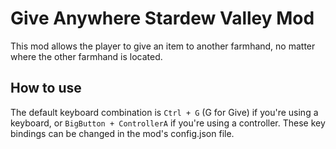 # Give Anywhere Stardew Valley Mod

This mod allows the player to give an item to another farmhand, no matter where
the other farmhand is located.

## How to use

The default keyboard combination is `Ctrl + G` (G for Give) if you're using a
keyboard, or `BigButton + ControllerA` if you're using a controller. These key
bindings can be changed in the mod's config.json file.
